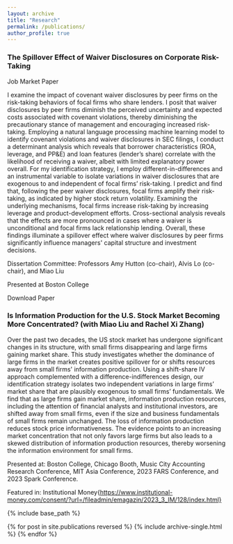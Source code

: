 ```yaml
---
layout: archive
title: "Research"
permalink: /publications/
author_profile: true
---
```


### The Spillover Effect of Waiver Disclosures on Corporate Risk-Taking
Job Market Paper

I examine the impact of covenant waiver disclosures by peer firms on the risk-taking behaviors of focal firms who share lenders. I posit that waiver disclosures by peer firms diminish the perceived uncertainty and expected costs associated with covenant violations, thereby diminishing the precautionary stance of management and encouraging increased risk-taking. Employing a natural language processing machine learning model to identify covenant violations and waiver disclosures in SEC filings, I conduct a determinant analysis which reveals that borrower characteristics (ROA, leverage, and PP&E) and loan features (lender’s share) correlate with the likelihood of receiving a waiver, albeit with limited explanatory power overall. For my identification strategy, I employ different-in-differences and an instrumental variable to isolate variations in waiver disclosures that are exogenous to and independent of focal firms’ risk-taking. I predict and find that, following the peer waiver disclosures, focal firms amplify their risk-taking, as indicated by higher stock return volatility. Examining the underlying mechanisms, focal firms increase risk-taking by increasing leverage and product-development efforts. Cross-sectional analysis reveals that the effects are more pronounced in cases where a waiver is unconditional and focal firms lack relationship lending. Overall, these findings illuminate a spillover effect where waiver disclosures by peer firms significantly influence managers' capital structure and investment decisions.

Dissertation Committee: Professors Amy Hutton (co-chair), Alvis Lo (co-chair), and Miao Liu

Presented at Boston College

Download Paper

### Is Information Production for the U.S. Stock Market Becoming More Concentrated? (with Miao Liu and Rachel Xi Zhang)
Over the past two decades, the US stock market has undergone significant changes in its structure, with small firms disappearing and large firms gaining market share. This study investigates whether the dominance of large firms in the market creates positive spillover for or shifts resources away from small firms' information production. Using a shift-share IV approach complemented with a difference-indifferences design, our identification strategy isolates two independent variations in large firms’ market share that are plausibly exogenous to small firms’ fundamentals. We find that as large firms gain market share, information production resources, including the attention of financial analysts and institutional investors, are shifted away from small firms, even if the size and business fundamentals of small firms remain unchanged. The loss of information production reduces stock price informativeness. The evidence points to an increasing market concentration that not only favors large firms but also leads to a skewed distribution of information production resources, thereby worsening the information environment for small firms.

Presented at: Boston College, Chicago Booth, Music City Accounting Research Conference, MIT Asia Conference, 2023 FARS Conference, and 2023 Spark Conference.

Featured in: Institutional Money{https://www.institutional-money.com/consent/?url=/fileadmin/emagazin/2023_3_IM/128/index.html}

{% include base_path %}

{% for post in site.publications reversed %}
{% include archive-single.html %}
{% endfor %}

